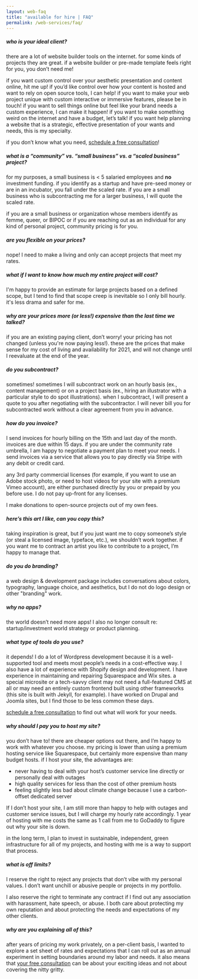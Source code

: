 ```yaml
---
layout: web-faq
title: "available for hire | FAQ"
permalink: /web-services/faq/
---
```


##### who is your ideal client?

there are a lot of website builder tools on the internet. for some kinds of projects they are great. if a website builder or pre-made template feels right for you, you don’t need me! 



if you want custom control over your aesthetic presentation and content online, hit me up! if you’d like control over how your content is hosted and want to rely on open source tools, I can help! if you want to make your web project unique with custom interactive or immersive features, please be in touch! if you want to sell things online but feel like your brand needs a custom experience, I can make it happen! if you want to make something weird on the internet and have a budget, let’s talk! if you want help planning a website that is a strategic, effective presentation of your wants and needs, this is my specialty.



if you don’t know what you need, [schedule a free consultation](https://calendly.com/hipley/30min)!



##### what is a “community” vs. “small business” vs. a “scaled business” project?

for my purposes, a small business is < 5 salaried employees and **no** investment funding. if you identify as a startup and have pre-seed money or are in an incubator, you fall under the scaled rate. if you are a small business who is subcontracting me for a larger business, I will quote the scaled rate.



if you are a small business or organization whose members identify as femme, queer, or BIPOC or if you are reaching out as an individual for any kind of personal project, community pricing is for you.



##### are you flexible on your prices?

nope! I need to make a living and only can accept projects that meet my rates.



##### what if I want to know how much my entire project will cost?

I'm happy to provide an estimate for large projects based on a defined scope, but I tend to find that scope creep is inevitable so I only bill hourly. it's less drama and safer for me.



##### why are your prices more (or less!) expensive than the last time we talked?

if you are an existing paying client, don’t worry! your pricing has not changed (unless you're now paying less!). these are the prices that make sense for my cost of living and availability for 2021, and will not change until I reevaluate at the end of the year.



##### do you subcontract?

sometimes! sometimes I will subcontract work on an hourly basis (ex., content management) or on a project basis (ex., hiring an illustrator with a particular style to do spot illustrations). when I subcontract, I will present a quote to you after negotiating with the subcontractor. I will never bill you for subcontracted work without a clear agreement from you in advance.



##### how do you invoice?

I send invoices for hourly billing on the 15th and last day of the month. invoices are due within 15 days. if you are under the community rate umbrella, I am happy to negotiate a payment plan to meet your needs. I send invoices via a service that allows you to pay directly via Stripe with any debit or credit card.



any 3rd party commercial licenses (for example, if you want to use an Adobe stock photo, or need to host videos for your site with a premium Vimeo account), are either purchased directly by you or prepaid by you before use. I do not pay up-front for any licenses.



I make donations to open-source projects out of my own fees.



##### here’s this art I like, can you copy this?

taking inspiration is great, but if you just want me to copy someone’s style (or steal a licensed image, typeface, etc.), we shouldn’t work together. if you want me to contract an artist you like to contribute to a project, I’m happy to manage that.



##### do you do branding?

a web design & development package includes conversations about colors, typography, language choice, and aesthetics, but I do not do logo design or other "branding" work.



##### why no apps?

the world doesn’t need more apps! I also no longer consult re: startup/investment world strategy or product planning.



##### what type of tools do you use?

it depends! I do a lot of Wordpress development because it is a well-supported tool and meets most people’s needs in a cost-effective way. I also have a lot of experience with Shopify design and development. I have experience in maintaining and repairing Squarespace and Wix sites. a special microsite or a tech-savvy client may not need a full-featured CMS at all or may need an entirely custom frontend built using other frameworks (this site is built with Jekyll, for example). I have worked on Drupal and Joomla sites, but I find those to be less common these days.



[schedule a free consultation](https://calendly.com/hipley/30min) to find out what will work for your needs.



##### why should I pay you to host my site?

you don’t have to! there are cheaper options out there, and I’m happy to work with whatever you choose. my pricing is lower than using a premium hosting service like Squarespace, but certainly more expensive than many budget hosts. if I host your site, the advantages are:



- never having to deal with your host’s customer service line directly or personally deal with outages
- high quality services for less than the cost of other premium hosts
- feeling slightly less bad about climate change because I use a carbon-offset dedicated server



If I don’t host your site, I am still more than happy to help with outages and customer service issues, but I will charge my hourly rate accordingly. 1 year of hosting with me costs the same as 1 call from me to GoDaddy to figure out why your site is down.



in the long term, I plan to invest in sustainable, independent, green infrastructure for all of my projects, and hosting with me is a way to support that process.



##### what is off limits?

I reserve the right to reject any projects that don’t vibe with my personal values. I don’t want unchill or abusive people or projects in my portfolio. 



I also reserve the right to terminate any contract if I find out any association with harassment, hate speech, or abuse. I both care about protecting my own reputation and about protecting the needs and expectations of my other clients.



##### why are you explaining all of this?

after years of pricing my work privately, on a per-client basis, I wanted to explore a set sheet of rates and expectations that I can roll out as an annual experiment in setting boundaries around my labor and needs. it also means that [your free consultation](https://calendly.com/hipley/30min) can be about your exciting ideas and not about covering the nitty gritty.


